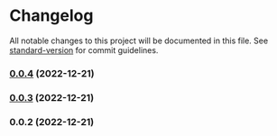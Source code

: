 # Changelog

All notable changes to this project will be documented in this file. See [standard-version](https://github.com/conventional-changelog/standard-version) for commit guidelines.

### [0.0.4](https://github.com/AndrewIngram/tailwind-current-hue-plugin/compare/v0.0.3...v0.0.4) (2022-12-21)

### [0.0.3](https://github.com/AndrewIngram/tailwind-current-hue-plugin/compare/v0.0.2...v0.0.3) (2022-12-21)

### 0.0.2 (2022-12-21)
